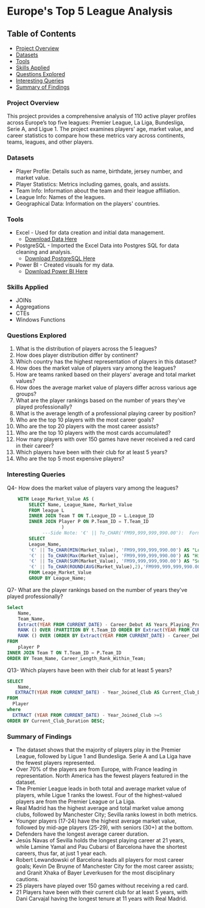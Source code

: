 # Europe's Top 5 League Analysis 

## Table of Contents

- [Project Overview](#project-overview)
- [Datasets](#datasets)
- [Tools](#tools)
- [Skills Applied](#skills-applied)
- [Questions Explored](#questions-explored)
- [Interesting Queries](#interesting-queries)
- [Summary of Findings](#summary-of-findings)


### Project Overview
This project provides a comprehensive analysis of 110 active player profiles across Europe’s top five leagues: Premier League, La Liga, Bundesliga, Serie A, and Ligue 1. The project examines players' age, market value, and career statistics to compare how these metrics vary across continents, teams, leagues, and other players.

### Datasets
- Player Profile: Details such as name, birthdate, jersey number, and market value.
- Player Statistics: Metrics including games, goals, and assists.
- Team Info: Information about the team and their league affiliation.
- League Info: Names of the leagues.
- Geographical Data: Information on the players' countries.

  
### Tools
- Excel - Used for data creation and initial data management.
  - [Download Data Here](https://www.kaggle.com/datasets/collinsemensah/europes-top-5-league-player-analysis)
- PostgreSQL - Imported the Excel Data into Postgres SQL for data cleaning and analysis.
    - [Download PostgreSQL Here](https://www.postgresql.org/download/windows/)
- Power BI - Created visuals for my data.
  	- [Download Power BI Here](https://www.microsoft.com/en-us/power-platform/products/power-bi/downloads)
 
### Skills Applied
- JOINs
- Aggregations
- CTEs
- Windows Functions

### Questions Explored 
1. What is the distribution of players across the 5 leagues?
2. How does player distribution differ by continent?
3. Which country has the highest representation of players in this dataset?
4. How does the market value of players vary among the leagues?
5. How are teams ranked based on their players' average and total market values?
6. How does the average market value of players differ across various age groups?
7. What are the player rankings based on the number of years they've played professionally?
8. What is the average length of a professional playing career by position?
9. Who are the top 10 players with the most career goals?
10. Who are the top 20 players with the most career assists?
11. Who are the top 10 players with the most cards accumulated?
12. How many players with over 150 games have never received a red card in their career?
13. Which players have been with their club for at least 5 years?
14. Who are the top 5 most expensive players?

### Interesting Queries
Q4- How does the market value of players vary among the leagues?

```` SQL
 	WITH Leage_Market_Value AS (
		SELECT Name, League_Name, Market_Value
		FROM league L
		INNER JOIN Team T ON T.League_ID = L.League_ID
		INNER JOIN Player P ON P.Team_ID = T.Team_ID
					)
			 ---Side Note: '€' || To_CHAR('FM99,999,999,990.00'):  Formats the value with a Euro symbol and two decimal places
		SELECT 
		League_Name,
		'€' || To_CHAR(MIN(Market_Value), 'FM99,999,999,990.00') AS "Lowest Market Value", 
		'€' || To_CHAR(Max(Market_Value), 'FM99,999,999,990.00') AS "Highest Market Value", 	
		'€' || To_CHAR(SUM(Market_Value), 'FM99,999,999,990.00') AS "Sum Market Value", 	
		'€' || To_CHAR(ROUND(AVG(Market_Value),2),'FM999,999,999,990.00')  AS "Average Market Value" 
		FROM Leage_Market_Value 
		GROUP BY League_Name;
````
Q7- What are the player rankings based on the number of years they've played professionally?
```` SQL
Select
	Name,
	Team_Name, 
	Extract(YEAR FROM CURRENT_DATE) - Career_Debut AS Years_Playing_Professional,
	RANK () OVER (PARTITION BY t.Team_ID ORDER BY Extract(YEAR FROM CURRENT_DATE) - 		Career_Debut DESC) AS Career_Length_Rank_Within_Team,
	RANK () OVER (ORDER BY Extract(YEAR FROM CURRENT_DATE) - Career_Debut DESC) AS Overall_Ranking
FROM
	player P
INNER JOIN Team T ON T.Team_ID = P.Team_ID
ORDER BY Team_Name, Career_Length_Rank_Within_Team;
````
Q13- Which players have been with their club for at least 5 years?
```` SQL
SELECT
    Name,
   EXTRACT(YEAR FROM CURRENT_DATE) - Year_Joined_Club AS Current_Club_Duration
FROM
  Player 
where
  EXTRACT (YEAR FROM CURRENT_DATE) - Year_Joined_Club >=5
ORDER BY Current_Club_Duration DESC;
````

### Summary of Findings
- The dataset shows that the majority of players play in the Premier League, followed by Ligue 1 and Bundesliga. Serie A and La Liga have the fewest players represented.
- Over 70% of the players are from Europe, with France leading in representation. North America has the fewest players featured in the dataset.
- The Premier League leads in both total and average market value of players, while Ligue 1 ranks the lowest. Four of the highest-valued players are from the Premier League or La Liga.
- Real Madrid has the highest average and total market value among clubs, followed by Manchester City; Sevilla ranks lowest in both metrics.
- Younger players (17-24) have the highest average market value, followed by mid-age players (25-29), with seniors (30+) at the bottom.
- Defenders have the longest average career duration.
- Jesús Navas of Sevilla holds the longest playing career at 21 years, while Lamine Yamal and Pau Cubarsi of Barcelona have the shortest careers, thus far, at just 1 year each.
- Robert Lewandowski of Barcelona leads all players for most career goals; Kevin De Bruyne of Manchester City for the most career assists; and Granit Xhaka of Bayer Leverkusen for the most disciplinary cautions.
- 25 players have played over 150 games without receiving a red card.
- 21 Players have been with their current club for at least 5 years, with Dani Carvajal having the longest tenure at 11 years with Real Madrid.

